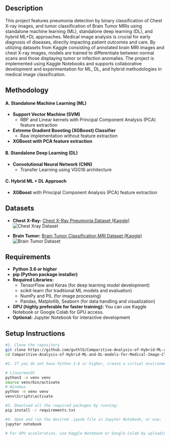 ## Description

This project features pneumonia detection by binary classification of Chest X-ray images, and tumor classification of Brain Tumor MRIs using standalone machine learning (ML), standalone deep learning (DL), and hybrid ML+DL approaches. Medical image analysis is crucial for early diagnosis of diseases, directly impacting patient outcomes and care. By utilizing datasets from Kaggle consisting of annotated brain MRI images and chest X-ray images, models are trained to differentiate between normal scans and those displaying tumor or infection anomalies. The project is implemented using Kaggle Notebooks and supports collaborative development and experimentation for ML, DL, and hybrid methodologies in medical image classification.

## Methodology

#### A. Standalone Machine Learning (ML)
- **Support Vector Machine (SVM)**  
  - RBF and Linear kernels with Principal Component Analysis (PCA) feature extraction
- **Extreme Gradient Boosting (XGBoost) Classifier**  
  - Raw implementation without feature extraction
- **XGBoost with PCA feature extraction**

#### B. Standalone Deep Learning (DL)
- **Convolutional Neural Network (CNN)**  
  - Transfer Learning using VGG16 architecture

#### C. Hybrid ML + DL Approach
- **XGBoost** with Principal Component Analysis (PCA) feature extraction

## Datasets

  - **Chest X-Ray:** [Chest X-Ray Pneumonia Dataset (Kaggle)](https://www.kaggle.com/datasets/paultimothymooney/chest-xray-pneumonia)
![Chest Xray Dataset](https://github.com/user-attachments/assets/00d6e5a8-928e-4dc5-8169-0e17d9cb72c2)

  - **Brain Tumor:** [Brain Tumor Classification MRI Dataset (Kaggle)](https://www.kaggle.com/datasets/sartajbhuvaji/brain-tumor-classification-mri)
![Brain Tumor Dataset](https://github.com/user-attachments/assets/6f89bf30-a3b2-4994-9e25-e9aa38dde4be)

## Requirements

- **Python 3.6 or higher**
- **pip (Python package installer)**
- **Required Libraries:**
  - TensorFlow and Keras (for deep learning model development)
  - scikit-learn (for traditional ML models and evaluation)
  - NumPy and PIL (for image processing)
  - Pandas, Matplotlib, Seaborn (for data handling and visualization)
- **GPU (highly preferable for faster training):** You can use Kaggle Notebook or Google Colab for GPU access.
- **Optional:** Jupyter Notebook for interactive development

## Setup Instructions

```bash
#1. Clone the repository
git clone https://github.com/guthlb/Comparitive-Analysis-of-Hybrid-ML-and-DL-models-for-Medical-Image-Classification
cd Comparitive-Analysis-of-Hybrid-ML-and-DL-models-for-Medical-Image-Classification

#2. If you do not have Python 3.6 or higher, create a virtual environment using this in your command prompt

# Linux/macOS
python3 -m venv venv
source venv/bin/activate
# Windows
python -m venv venv
venv\Scripts\activate

#3. Download all the required packages by running:
pip install -r requirements.txt

#4. Open and run the desired .ipynb file in Jupyter Notebook, or use:
jupyter notebook

# For GPU acceleration, use Kaggle Notebook or Google Colab by uploading the code and data.
